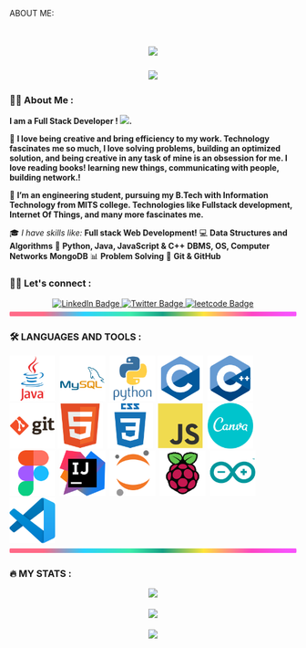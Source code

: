  ABOUT ME:
 <h1 align= "center">
   <img src="https://readme-typing-svg.demolab.com?font=Major+Mono+Display&size=50&pause=10000&color=7BF7ED&center=true&vCenter=true&width=550&height=100&lines=I'm+Shipra!">
</h1>

<div id="header" align="center">
  <img src= "https://media2.giphy.com/media/hiJ9ypGI5tIKdwKoK2/giphy.gif?cid=ecf05e47oxrj7uslzf4a5r54s52pzfdqwn0gnpkjivv5silj&rid=giphy.gif&ct=s" width="300"/>
</div>



### :man_technologist: About Me :
**I am a Full Stack Developer !** <img src="https://media2.giphy.com/media/6vj5quVNRhoQw/giphy.gif?cid=ecf05e47ut7f8wt0gbi8vjd52yjymt6rwuhub8z48j8h9zet&rid=giphy.gif&ct=g" width="30">**.**

🚀 **I love being creative and bring efficiency to my work. Technology fascinates me so much, I love solving problems, building an optimized solution, and being creative in any task of mine is an obsession for me. I love reading books! learning new things, communicating with people, building network.!**

👀 **I’m an engineering student, pursuing my B.Tech with Information Technology from MITS college. Technologies like Fullstack development, Internet Of Things, and many more fascinates me.**

🎓 *I have skills like:* 
**Full stack Web Development!** 💻
**Data Structures and Algorithms** 📅
**Python, Java, JavaScript & C++** 
**DBMS, OS, Computer Networks**
**MongoDB** 📊
**Problem Solving** 🧠
**Git & GitHub** 

### :man_technologist: Let's connect :
<div id="badges" align = "center">
  <a href="(https://www.linkedin.com/in/shipra-kushwaha-525061196/)">
    <img src="https://img.shields.io/badge/LinkedIn-blue?style=for-the-badge&logo=linkedin&logoColor=white" alt="LinkedIn Badge"/>
  </a>
  <a href="https://twitter.com/Shipkush">
    <img src="https://img.shields.io/badge/Twitter-blue?style=for-the-badge&logo=twitter&logoColor=white" alt="Twitter Badge"/>
  </a>
  
  <a href="https://leetcode.com/shiprakush/">
    <img src="https://img.shields.io/badge/leetcode-grey?style=for-the-badge&logo=leetcode&logoColor=yellow" alt="leetcode Badge"/>
  </a>
 
</div>
<img src="https://github.com/ArshErgon/ArshErgon/blob/main/assets/header/lineBar.png" width="100%" height="8px"/>

### :hammer_and_wrench: LANGUAGES AND TOOLS :
<div>
  <img src="https://github.com/devicons/devicon/blob/master/icons/java/java-original-wordmark.svg" title="Java" alt="Java" width="80" height="80"/>&nbsp;
  <img src="https://github.com/devicons/devicon/blob/master/icons/mysql/mysql-original-wordmark.svg" title="MySQL"  alt="MySQL" width="80" height="80"/>&nbsp;
  <img src="https://github.com/devicons/devicon/blob/master/icons/python/python-original-wordmark.svg" title="Python" **alt="Python" width="80" height="80"/>
  <img src="https://github.com/devicons/devicon/blob/master/icons/c/c-original.svg" title="C" alt="C" width="80" height="80"/>&nbsp;
  <img src="https://raw.githubusercontent.com/devicons/devicon/1119b9f84c0290e0f0b38982099a2bd027a48bf1/icons/cplusplus/cplusplus-original.svg" title="C++" alt="C++" width="80" height="80"/>&nbsp; 
  <img src="https://github.com/devicons/devicon/blob/master/icons/git/git-original-wordmark.svg" title="Git" **alt="Git" width="80" height="80"/>
  <img src="https://github.com/devicons/devicon/blob/master/icons/html5/html5-original.svg" title="HTML5" alt="HTML" width="80" height="80"/>&nbsp;
  <img src="https://github.com/devicons/devicon/blob/master/icons/css3/css3-plain-wordmark.svg"  title="CSS3" alt="CSS" width="80" height="80"/>&nbsp;
  <img src="https://github.com/devicons/devicon/blob/master/icons/javascript/javascript-original.svg" title="JavaScript" alt="JavaScript" width="80" height="80"/>&nbsp;
  <img src="https://github.com/devicons/devicon/blob/master/icons/canva/canva-original.svg" title="Canva" alt="Canva" width="80" height="80"/>&nbsp;
  <img src="https://github.com/devicons/devicon/blob/master/icons/figma/figma-original.svg" title="figma" alt="Figma" width="80" height="80"/>&nbsp;
  <img src="https://github.com/devicons/devicon/blob/master/icons/intellij/intellij-original.svg" title="Intellij" alt="Intellij" width="80" height="80"/>&nbsp;
  <img src="https://raw.githubusercontent.com/devicons/devicon/1119b9f84c0290e0f0b38982099a2bd027a48bf1/icons/jupyter/jupyter-original.svg" title="jupyter" alt="Jupyter" width="80" height="80"/>&nbsp;
  <img src="https://raw.githubusercontent.com/devicons/devicon/1119b9f84c0290e0f0b38982099a2bd027a48bf1/icons/raspberrypi/raspberrypi-original.svg" title="Raspberry pi" alt="Raspberry-pi" width="80" height="80"/>&nbsp;
  <img src="https://raw.githubusercontent.com/devicons/devicon/1119b9f84c0290e0f0b38982099a2bd027a48bf1/icons/arduino/arduino-original.svg" title="Arduino" alt="Arduino" width="80" height="80"/>&nbsp;
  <img src="https://raw.githubusercontent.com/devicons/devicon/1119b9f84c0290e0f0b38982099a2bd027a48bf1/icons/vscode/vscode-original.svg" title="vscode" alt="VScode " width="80" height="80"/>&nbsp;
</div>

<img src="https://github.com/ArshErgon/ArshErgon/blob/main/assets/header/lineBar.png" width="100%" height="8px"/>

### :fire: MY STATS :

<div align="center">
<img width="500px" src="https://github-readme-stats.vercel.app/api/top-langs/?username=shipra-kushwaha&layout=compact&theme=radical&custom_title=Languages"/>
</div>
<br>

<div align="center">
<img width="500px" src="https://github-readme-stats.vercel.app/api?username=shipra-kushwaha&theme=radical"/>
</div>
<br>
                   
<div align="center">
<img width="500px" src="https://github-readme-streak-stats.herokuapp.com?user=shipra-kushwaha&theme=radical"/>
</div>
<br>


<!--
😎i'm an undergraduate engineering student, pursuing my Btech in information technology with specialization in internet of things from Madhav Institute of Technology and Science.

🌱 I’m currently learning DSA and Webdevelopment and Java.

🤖I'm a creative person and so i love solving problems.

👀I'm looking to collaborate on some C++ and Java projects.

🎓 I am good in:

Data Structures and Algorithms😁

C++,Java,Webdev

DBMS, OS, Computer networks

Problem Solving🤖

📫 How to reach me:

my mail:shipraiitian@gmail.com
my linkedin:https://www.linkedin.com/in/shipra-kushwaha-525061196/
my twitter:https://twitter.com/Shipkush
-->





